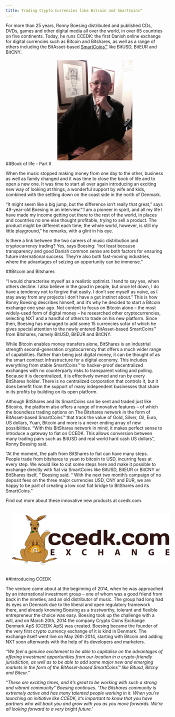 ```yaml
---
title: Trading Crypto Currencies like Bitcoin and SmartCoins™
---
```


For more than 25 years, Ronny Boesing distributed and published CDs, DVDs, games and other digital media all over the
world, in over 65 countries on five continents. Today, he runs CCEDK: the first Danish online exchange for digital
currencies such as Bitcoin and Bitshares, as well as a range of others including the BitAsset-based [SmartCoins™](/technology/price-stable-cryptocurrencies) like
BitUSD, BitEUR and BitCNY.

<!--more-->

##Book of life - Part II
<img style="padding: 4px; width: 240px; margin:  0 0 12px 12px;" class="img-responsive img-thumbnail pull-right" src="/images/blog/r_boesing_portrait.jpg"/>

When the music stopped making money from one day to the other, business as well as family changed and it was time to
close the book of life and to open a new one. It was time to start all over again introducing an exciting new way of
looking at things, a wonderful support by wife and kids, combined with the settling down on the coast side in the north
of Denmark.

“It might seem like a big jump, but the difference isn’t really that great,” says 49-year-old Boesing in an
interview.”‘I am a pioneer in spirit, and all my life I have made my income getting out there to the rest of the world,
in places and countries no one else thought profitable, trying to sell a product. The product might be different
each time; the whole world, however, is still my little playground,” he remarks, with a glint in his eye.

Is there a link between the two careers of music distribution and cryptocurrency trading? Yes, says Boesing: “not least
because transparency and good Danish common sense are both factors for ensuring future international success. They’re
also both fast-moving industries, where the advantages of seizing an opportunity can be immense.”

##Bitcoin and Bitshares

“I would characterise myself as a realistic optimist. I tend to say yes, when others decline. I also believe in the good
in people, but once let down, I do have a tendency not to forgive that easily. I don’t see myself as naive, as I stay
away from any projects I don’t have a gut instinct about.” This is how Ronny Boesing describes himself, and it’s why he
decided to start a Bitcoin exchange one year ago. Not content to focus on Bitcoin alone – the most widely-used form of
digital money – he researched other cryptocurrencies, selecting NXT and a handful of others to trade on his new
platform. Since then, Boesing has managed to add some 15 currencies sofar of which he gives special attention to the
newly entered BitAsset-based SmartCoins™ from Bitshares, namely BitUSD, BitEUR and BitCNY.

While Bitcoin enables money transfers alone, BitShares is an industrial strength second-generation cryptocurrency that
offers a much wider range of capabilities. Rather than being just digital money, it can be thought of as the smart
contract infrastructure for a digital economy. This includes everything from stable SmartCoins™ to hacker-proof
decentralized exchanges with no counterparty risks to transparent voting and polling. Because it is decentralized, it is
effectively owned and run by every BitShares holder.  There is no centralized corporation that controls it, but it does
benefit from the support of many independent businesses that share in its profits by building on its open platform.

Although BitShares and its SmartCoins can be sent and traded just like Bitcoins, the platform also offers a range of
innovative features – of which the boundless trading options on The Bitshares network in the form of BitAsset-based
SmartCoins™ that track the value of Gold, Silver, Oil, Euro, US dollars, Yuan, Bitcoin and more is a never ending array
of new possibilities. “With this BitShares network in mind, it makes perfect sense to introduce a gateway to fiat on
CCEDK.  This allows conversion between many trading pairs such as BitUSD and real world hard cash US dollars”, Ronny
Boesing said.

“At the moment, the path from BitShares to fiat can have many steps.  People trade from bitshares to yuan to bitcoin to
USD, incurring fees at every step.  We would like to cut some steps here and make it possible to exchange directly with
fiat via SmartCoins like BitUSD, BitEUR or BitCNY or BitShares itself, “ Boesing said. “ With the next two month’s
campaign of no deposit fees on the three major currencies USD, CNY and EUR, we are happy to be part of creating a low
cost fiat bridge to BitShares and its SmartCoins.”

Find out more about these innovative new products at ccedk.com.

<center> <img style="padding: 20px;" class="img-responsive img-thumbnail" src="/images/blog/ccedk.png"/> </center>

##Introducing CCEDK

The venture came about at the beginning of 2014, when he was approached by an international investment group – one of
whom was a good friend from back in the nineties, and an old distributor of music. The group had long had its eyes on
Denmark due to the liberal and open regulatory framework there, and already knowing Boesing as a trustworthy, tolerant
and flexible entrepreneur the choice was easy. Boesing took up the challenge with a will, and on March 20th, 2014 the
company Crypto Coins Exchange Denmark ApS (CCEDK ApS) was created. Boesing became the founder of the very first crypto
currency exchange of it is kind in Denmark. The exchange itself went live on May 26th 2014, starting with Bitcoin and
adding NXT soon afterwards with the help of its developers and marketers.

_“We feel a genuine excitement to be able to capitalise on the advantages of offering investment opportunities from our
location in a crypto-friendly jurisdiction, as well as to be able to add some major new and emerging markets in the form
of the BitAsset-based SmartCoins™ like Bitusd, Bitcny and Biteur.”_

_“These are exciting times, and it’s great to be working with such a strong and vibrant community” Boesing continues.
‘The Bitshares community is extremely active and has many talented people working in it. When you’re launching an
initiative like CCEDK, it’s important to know that you have partners who will back you and grow with you as you move
forwards. We’re all looking forward to a very bright future.’_
